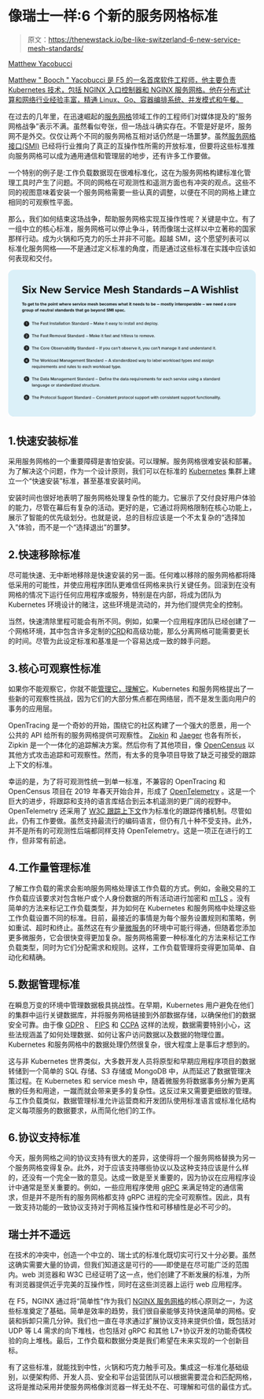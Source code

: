# 像瑞士一样:6 个新的服务网格标准

> 原文：<https://thenewstack.io/be-like-switzerland-6-new-service-mesh-standards/>

[](https://www.linkedin.com/in/matthew-yacobucci-323b4b2/)

[Matthew Yacobucci](https://www.linkedin.com/in/matthew-yacobucci-323b4b2/)

[Matthew " Booch " Yacobucci 是 F5 的一名首席软件工程师，他主要负责 Kubernetes 技术，包括 NGINX 入口控制器和 NGINX 服务网格。他在分布式计算和网络行业经验丰富，精通 Linux、Go、容器编排系统、并发模式和午餐。](https://www.linkedin.com/in/matthew-yacobucci-323b4b2/)

[](https://www.linkedin.com/in/matthew-yacobucci-323b4b2/)[](https://www.linkedin.com/in/matthew-yacobucci-323b4b2/)

在过去的几年里，在迅速崛起的[服务网格](https://www.nginx.com/resources/glossary/service-mesh/)领域工作的工程师们对媒体提及的“服务网格战争”表示不满。虽然看似夸张，但一场战斗确实存在。不管是好是坏，服务网不是外交。仅仅让两个不同的服务网格互相对话仍然是一场噩梦。虽然[服务网格接口(SMI)](https://smi-spec.io/) 已经将行业推向了真正的互操作性所需的开放标准，但要将这些标准推向服务网格可以成为通用通信和管理层的地步，还有许多工作要做。

一个特别的例子是:工作负载数据现在很难标准化，这在为服务网格构建标准化管理工具时产生了问题。不同的网格在可观测性和遥测方面也有冲突的观点。这些不同的视图意味着安装一个服务网格需要一些认真的调整，以便在不同的网格上建立相同的可观察性平面。

那么，我们如何结束这场战争，帮助服务网格实现互操作性呢？关键是中立。有了一组中立的核心标准，服务网格可以停止争斗，转而像瑞士这样以中立著称的国家那样行动。成为火锅和巧克力的乐土并非不可能。超越 SMI，这个愿望列表可以标准化服务网格——不是通过定义标准的角度，而是通过这些标准在实践中应该如何表现和交付。

[![service mesh standards](img/894c777dbd1508bdfafcc4adcf879218.png)](https://cdn.thenewstack.io/media/2021/11/cab991ec-image1.png)

## 1.快速安装标准

采用服务网格的一个重要障碍是害怕安装。可以理解。服务网格很难安装和部署。为了解决这个问题，作为一个设计原则，我们可以在标准的 [Kubernetes](https://kubernetes.io/) 集群上建立一个“快速安装”标准，甚至基准安装时间。

安装时间也很好地表明了服务网格处理复杂性的能力。它展示了交付良好用户体验的能力，尽管在幕后有复杂的活动。更好的是，它通过将网格限制在核心功能上，展示了智能的优先级划分。也就是说，总的目标应该是一个不太复杂的“选择加入”体验，而不是一个“选择退出”的噩梦。

## 2.快速移除标准

尽可能快速、无中断地移除是快速安装的另一面。任何难以移除的服务网格都将降低采用的可能性，并使应用程序团队更难信任网格来执行关键任务。回滚到在没有网格的情况下运行任何应用程序或服务，特别是在内部，将成为团队为 Kubernetes 环境设计的赌注，这些环境是流动的，并为他们提供完全的控制。

当然，快速清除里程可能会有所不同。例如，如果一个应用程序团队已经创建了一个网格环境，其中包含许多定制的[CRD](https://kubernetes.io/docs/concepts/extend-kubernetes/api-extension/custom-resources/)和高级功能，那么分离网格可能需要更长的时间。尽管为此设定标准和基准是一个容易达成一致的棘手问题。

## 3.核心可观察性标准

如果你不能观察它，你就不能[管理它，理解它](https://www.nginx.com/blog/how-to-improve-visibility-in-kubernetes/)。Kubernetes 和服务网格提出了一些新的可观察性挑战，因为它们的大部分焦点都在网络层，而不是发生面向用户的事务的应用层。

OpenTracing 是一个奇妙的开始，围绕它的社区构建了一个强大的愿景，用一个公共的 API 给所有的服务网格提供可观察性。 [Zipkin](https://zipkin.io/) 和 [Jaeger](https://www.jaegertracing.io/) 也各有所长，Zipkin 是一个一体化的追踪解决方案。然后你有了其他项目，像 [OpenCensus](https://opencensus.io/) 以其他方式攻击追踪和可观察性。然而，有太多的竞争项目导致了缺乏可接受的跟踪上下文的标准。

幸运的是，为了将可观测性统一到单一标准，不兼容的 OpenTracing 和 OpenCensus 项目在 2019 年春天开始合并，形成了 [OpenTelemetry](https://opentelemetry.io/) 。这是一个巨大的进步，将跟踪和支持的语言库结合到云本机遥测的更广阔的视野中。OpenTelemetry 还采用了 [W3C 跟踪上下文](https://www.w3.org/TR/trace-context/)作为标准化的跟踪传播机制。尽管如此，仍有工作要做。虽然支持最流行的编码语言，但仍有几十种不受支持。此外，并不是所有的可观测性后端都同样支持 OpenTelemetry。这是一项正在进行的工作，但非常有前途。

## 4.工作量管理标准

了解工作负载的需求会影响服务网格处理该工作负载的方式。例如，金融交易的工作负载应该要求对包含帐户或个人身份数据的所有活动进行加密和 [mTLS](https://en.wikipedia.org/wiki/Mutual_authentication) 。没有简单的方法来标记工作负载类型，并为如何在 Kubernetes 和服务网格中处理这些工作负载设置不同的标准。目前，最接近的事情是为每个服务设置规则和策略，例如重试、超时和终止。虽然这在有少量[微服务](https://www.nginx.com/resources/glossary/microservices/)的环境中可能行得通，但随着您添加更多微服务，它会很快变得更加复杂。服务网格需要一种标准化的方法来标记工作负载类型，同时为它们分配需求和规则。这样，工作负载管理将变得更加简单、自动化和精确。

## 5.数据管理标准

在瞬息万变的环境中管理数据极具挑战性。在早期，Kubernetes 用户避免在他们的集群中运行关键数据库，并将服务网格链接到外部数据存储，以确保他们的数据安全可靠。由于像 [GDPR](https://en.wikipedia.org/wiki/General_Data_Protection_Regulation) 、 [FIPS](https://www.nginx.com/blog/achieving-fips-compliance-nginx-plus/) 和 [CCPA](https://en.wikipedia.org/wiki/California_Consumer_Privacy_Act) 这样的法规，数据需要特别小心，这些法规涵盖了如何处理数据、如何让客户访问数据以及数据的物理位置。Kubernetes 和服务网格中的数据处理仍然很复杂，很大程度上是事后才想到的。

这与非 Kubernetes 世界类似，大多数开发人员将原型和早期应用程序项目的数据转储到一个简单的 SQL 存储、S3 存储或 MongoDB 中，从而延迟了数据管理决策过程。在 Kubernetes 和 service mesh 中，随着微服务将数据事务分解为更离散的任务和用途，一蹴而就会带来更多的复杂性。这反过来又需要更细致的管理。与工作负载类似，数据管理标准允许运营商和开发团队使用标准语言或标准化结构定义每项服务的数据要求，从而简化他们的工作。

## 6.协议支持标准

今天，服务网格之间的协议支持有很大的差异，这使得将一个服务网格替换为另一个服务网格变得复杂。此外，对于应该支持哪些协议以及这种支持应该是什么样的，还没有一个完全一致的意见。达成一致是至关重要的，因为协议在应用程序设计中通常是至关重要的。例如，一些应用程序使用 [gRPC](https://grpc.io/) 来满足特定的通信需求，但是并不是所有的服务网格都支持 gRPC 进程的完全可观察性。因此，具有一致支持功能的一致协议支持对于网格互操作性和可移植性是必不可少的。

## 瑞士并不遥远

在技术的冲突中，创造一个中立的、瑞士式的标准化既切实可行又十分必要。虽然这确实需要大量的协调，但我们知道这是可行的——即使是在尽可能广泛的范围内。web 浏览器和 W3C 已经证明了这一点，他们创建了不断发展的标准，为所有浏览器提供近乎完美的互操作性，同时在这些浏览器上运行 web 应用程序。

在 F5，NGINX 通过将“简单性”作为我们 [NGINX 服务网格](https://www.nginx.com/products/nginx-service-mesh/)的核心原则之一，为这些标准奠定了基础。简单是效率的趋势，我们很自豪能够支持快速简单的网格。安装和拆卸只需几分钟。我们也一直在寻求通过扩展协议支持来提供价值，既包括对 UDP 等 L4 需求的向下堆栈，也包括对 gRPC 和其他 L7+协议开发的功能奇偶校验的向上堆栈。最后，工作负载和数据分类是我们希望在未来实现的一个创新目标。

有了这些标准，就能找到中性，火锅和巧克力触手可及。集成这一标准化基础级别，以便架构师、开发人员、安全和平台运营团队可以根据需要混合和匹配网格，这将是推动采用并使服务网格像浏览器一样无处不在、可理解和可信的最佳方式。

<svg xmlns:xlink="http://www.w3.org/1999/xlink" viewBox="0 0 68 31" version="1.1"><title>Group</title> <desc>Created with Sketch.</desc></svg>